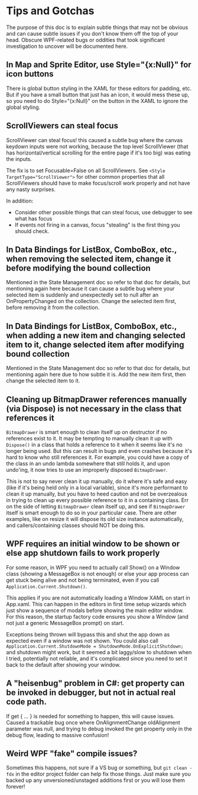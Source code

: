 # Tips and Gotchas

The purpose of this doc is to explain subtle things that may not be obvious and can cause subtle issues if you don't know them off the top of your head. Obscure WPF-related bugs or oddities that took significant investigation to uncover will be documented here.

## In Map and Sprite Editor, use Style="{x:Null}" for icon buttons

There is global button styling in the XAML for these editors for padding, etc. But if you have a small button that just has an icon, it would mess these up, so you need to do Style="{x:Null}" on the button in the XAML to ignore the global styling.

## ScrollViewers can steal focus

ScrollViewer can steal focus! this caused a subtle bug where the canvas keydown inputs were not working, because the top level ScrollViewer (that has horizontal/vertical scrolling for the entire page if it's too big) was eating the inputs.

The fix is to set Focusable=False on all ScrollViewers. See `<Style TargetType="ScrollViewer">` for other common properties that all ScrollViewers should have to make focus/scroll work properly and not have any nasty surprises.

In addition:
  - Consider other possible things that can steal focus, use debugger to see what has focus
  - If events not firing in a canvas, focus "stealing" is the first thing you should check.

## In Data Bindings for ListBox, ComboBox, etc., when removing the selected item, change it before modifying the bound collection

Mentioned in the State Management doc so refer to that doc for details, but mentioning again here because it can cause a subtle bug where your selected item is suddenly and unexpectedly set to null after an OnPropertyChanged on the collection. Change the selected item first, before removing it from the collection.

## In Data Bindings for ListBox, ComboBox, etc., when adding a new item and changing selected item to it, change selected item after modifying bound collection

Mentioned in the State Management doc so refer to that doc for details, but mentioning again here due to how subtle it is. Add the new item first, then change the selected item to it.

## Cleaning up BitmapDrawer references manually (via Dispose) is not necessary in the class that references it

`BitmapDrawer` is smart enough to clean itself up on destructor if no references exist to it. It may be tempting to manually clean it up with `Dispose()` in a class that holds a reference to it when it seems like it's no longer being used. But this can result in bugs and even crashes because it's hard to know who still references it. For example, you could have a copy of the class in an undo lambda somewhere that still holds it, and upon undo'ing, it now tries to use an improperly disposed `BitmapDrawer`.

This is not to say never clean it up manually, do it where it's safe and easy (like if it's being held only in a local variable), since it's more performant to clean it up manually, but you have to heed caution and not be overzealous in trying to clean up every possible reference to it in a containing class. Err on the side of letting `BitmapDrawer` clean itself up, and see if `BitmapDrawer` itself is smart enough to do so in your particular case. There are other examples, like on resize it will dispose its old size instance automatically, and callers/containing classes should NOT be doing this.

## WPF requires an initial window to be shown or else app shutdown fails to work properly

For some reason, in WPF you need to actually call Show() on a Window class (showing a MessageBox is not enough) or else your app process can get stuck being alive and not being terminated, even if you call `Application.Current.Shutdown()`.

This applies if you are not automatically loading a Window XAML on start in App.xaml. This can happen in the editors in first time setup wizards which just show a sequence of modals before showing the main editor window. For this reason, the startup factory code ensures you show a Window (and not just a generic MessageBox prompt) on start.

Exceptions being thrown will bypass this and shut the app down as expected even if a window was not shown. You could also call `Application.Current.ShutdownMode = ShutdownMode.OnExplicitShutdown;` and shutdown might work, but it seemed a bit laggy/slow to shutdown when I tried, potentially not reliable, and it's complicated since you need to set it back to the default after showing your window.

## A "heisenbug" problem in C#: get property can be invoked in debugger, but not in actual real code path.

If get { ... } is needed for something to happen, this will cause issues. Caused a trackable bug once where OnAlignmentChange oldAlignment parameter was null, and trying to debug invoked the get property only in the debug flow, leading to massive confusion!

## Weird WPF "fake" compile issues?

Sometimes this happens, not sure if a VS bug or something, but `git clean -fdx` in the editor project folder can help fix those things. Just make sure you backed up any unversioned/unstaged additions first or you will lose them forever!